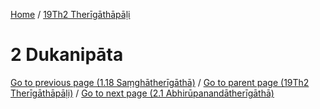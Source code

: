 
[Home](/) / [19Th2 Therīgāthāpāḷi](../19Th2.md)

# 2 Dukanipāta


[Go to previous page (1.18 Saṃghātherīgāthā)](1/1.18.md) / [Go to parent page (19Th2 Therīgāthāpāḷi)](0.md) / [Go to next page (2.1 Abhirūpanandātherīgāthā)](2/2.1.md)


